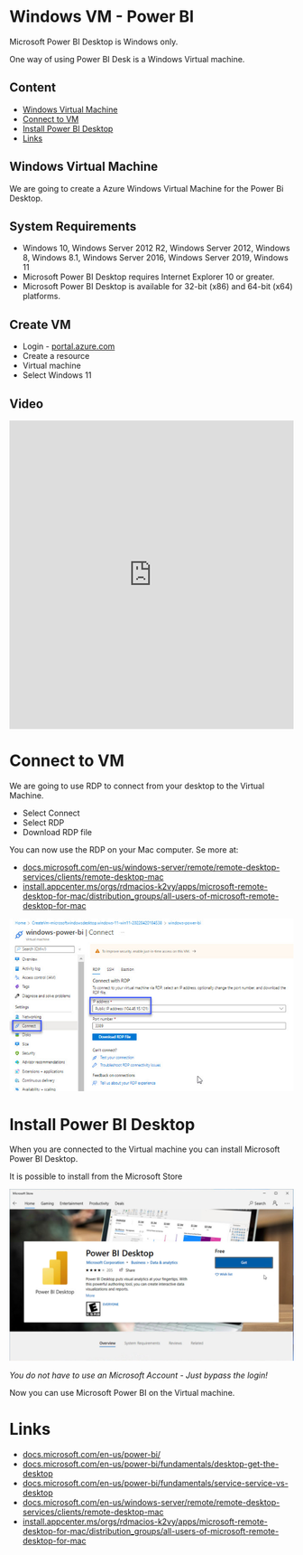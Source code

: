 # Windows VM - Power BI
Microsoft Power BI Desktop is Windows only.

One way of using Power BI Desk is a Windows Virtual machine.

## Content
- [Windows Virtual Machine](#windows-virtual-machine)
- [Connect to VM](#connect-to-vm)
- [Install Power BI Desktop](#install-power-bi-desktop)
- [Links](#links)

## Windows Virtual Machine
We are going to create a Azure Windows Virtual Machine for the Power Bi Desktop.

## System Requirements
- Windows 10, Windows Server 2012 R2, Windows Server 2012, Windows 8, Windows 8.1, Windows Server 2016, Windows Server 2019, Windows 11
- Microsoft Power BI Desktop requires Internet Explorer 10 or greater.
- Microsoft Power BI Desktop is available for 32-bit (x86) and 64-bit (x64) platforms.

## Create VM
- Login - [portal.azure.com](https://portal.azure.com/)
- Create a resource
- Virtual machine
- Select Windows 11

## Video
<div style="position: relative; padding-bottom: 108.33333333333333%; height: 0;"><iframe src="https://www.loom.com/embed/175aae60839c451fa9c5d101e2f3dfad" frameborder="0" webkitallowfullscreen mozallowfullscreen allowfullscreen style="position: absolute; top: 0; left: 0; width: 100%; height: 100%;"></iframe></div>

# Connect to VM
We are going to use RDP to connect from your desktop to the Virtual Machine.

- Select Connect
- Select RDP
- Download RDP file

You can now use the RDP on your Mac computer. Se more at:
- [docs.microsoft.com/en-us/windows-server/remote/remote-desktop-services/clients/remote-desktop-mac](https://docs.microsoft.com/en-us/windows-server/remote/remote-desktop-services/clients/remote-desktop-mac)
- [install.appcenter.ms/orgs/rdmacios-k2vy/apps/microsoft-remote-desktop-for-mac/distribution_groups/all-users-of-microsoft-remote-desktop-for-mac](https://install.appcenter.ms/orgs/rdmacios-k2vy/apps/microsoft-remote-desktop-for-mac/distribution_groups/all-users-of-microsoft-remote-desktop-for-mac)

![](../azure/image/rdp.jpg)

# Install Power BI Desktop
When you are connected to the Virtual machine you can install Microsoft Power BI Desktop.

It is possible to install from the Microsoft Store

![](../azure/image/store_power_desktop.jpg)

*You do not have to use an Microsoft Account - Just bypass the login!*

Now you can use Microsoft Power BI on the Virtual machine.

# Links
- [docs.microsoft.com/en-us/power-bi/](https://docs.microsoft.com/en-us/power-bi/)
- [docs.microsoft.com/en-us/power-bi/fundamentals/desktop-get-the-desktop](https://docs.microsoft.com/en-us/power-bi/fundamentals/desktop-get-the-desktop)
- [docs.microsoft.com/en-us/power-bi/fundamentals/service-service-vs-desktop](https://docs.microsoft.com/en-us/power-bi/fundamentals/service-service-vs-desktop)
- [docs.microsoft.com/en-us/windows-server/remote/remote-desktop-services/clients/remote-desktop-mac](https://docs.microsoft.com/en-us/windows-server/remote/remote-desktop-services/clients/remote-desktop-mac)
- [install.appcenter.ms/orgs/rdmacios-k2vy/apps/microsoft-remote-desktop-for-mac/distribution_groups/all-users-of-microsoft-remote-desktop-for-mac](https://install.appcenter.ms/orgs/rdmacios-k2vy/apps/microsoft-remote-desktop-for-mac/distribution_groups/all-users-of-microsoft-remote-desktop-for-mac)